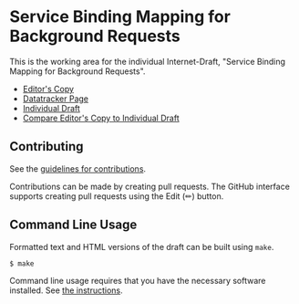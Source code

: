 # Service Binding Mapping for Background Requests

This is the working area for the individual Internet-Draft, "Service Binding Mapping for Background Requests".

* [Editor's Copy](https://gakiwate.github.io/draft-gakiwate-dnsop-svcb-sla-parameter/#go.draft-gakiwate-dnsop-svcb-bg-priority-parameter.html)
* [Datatracker Page](https://datatracker.ietf.org/doc/draft-gakiwate-dnsop-svcb-bg-priority-parameter)
* [Individual Draft](https://datatracker.ietf.org/doc/html/draft-gakiwate-dnsop-svcb-bg-priority-parameter)
* [Compare Editor's Copy to Individual Draft](https://gakiwate.github.io/draft-gakiwate-dnsop-svcb-sla-parameter/#go.draft-gakiwate-dnsop-svcb-bg-priority-parameter.diff)


## Contributing

See the
[guidelines for contributions](https://github.com/gakiwate/draft-gakiwate-dnsop-svcb-sla-parameter/blob//CONTRIBUTING.md).

Contributions can be made by creating pull requests.
The GitHub interface supports creating pull requests using the Edit (✏) button.


## Command Line Usage

Formatted text and HTML versions of the draft can be built using `make`.

```sh
$ make
```

Command line usage requires that you have the necessary software installed.  See
[the instructions](https://github.com/martinthomson/i-d-template/blob/main/doc/SETUP.md).

